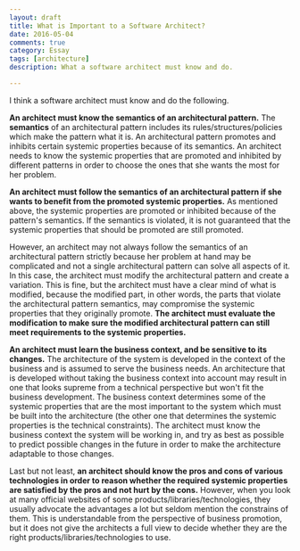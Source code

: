 ```yaml
---
layout: draft
title: What is Important to a Software Architect?
date: 2016-05-04
comments: true
category: Essay
tags: [architecture]
description: What a software architect must know and do.

---
```


I think a software architect must know and do the following.

**An architect must know the semantics of an architectural pattern.** The **semantics** of an architectural pattern includes its rules/structures/policies which make the pattern what it is. An architectural pattern promotes and inhibits certain systemic properties because of its semantics. An architect needs to know the systemic properties that are promoted and inhibited by different patterns in order to choose the ones that she wants the most for her problem.

**An architect must follow the semantics of an architectural pattern if she wants to benefit from the promoted systemic properties.** As mentioned above, the systemic properties are promoted or inhibited because of the pattern's semantics. If the semantics is violated, it is not guaranteed that the systemic properties that should be promoted are still promoted.

However, an architect may not always follow the semantics of an architectural pattern strictly because her problem at hand may be complicated and not a single architectural pattern can solve all aspects of it. In this case, the architect must modify the architectural pattern and create a variation. This is fine, but the architect must have a clear mind of what is modified, because the modified part, in other words, the parts that violate the architectural pattern semantics, may compromise the systemic properties that they originally promote. **The architect must evaluate the modification to make sure the modified architectural pattern can still meet requirements to the systemic properties.**

**An architect must learn the business context, and be sensitive to its changes.** The architecture of the system is developed in the context of the business and is assumed to serve the business needs. An architecture that is developed without taking the business context into account may result in one that looks supreme from a technical perspective but won't fit the business development. The business context determines some of the systemic properties that are the most important to the system which must be built into the architecture (the other one that determines the systemic properties is the technical constraints). The architect must know the business context the system will be working in, and try as best as possible to predict possible changes in the future in order to make the architecture adaptable to those changes.

Last but not least, **an architect should know the pros and cons of various technologies in order to reason whether the required systemic properties are satisfied by the pros and not hurt by the cons.** However, when you look at many official websites of some products/libraries/technologies, they usually advocate the advantages a lot but seldom mention the constrains of them. This is understandable from the perspective of business promotion, but it does not give the architects a full view to decide whether they are the right products/libraries/technologies to use.
